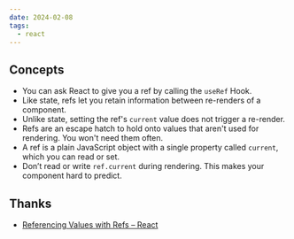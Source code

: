 ```yaml
---
date: 2024-02-08
tags:
  - react
---
```


## Concepts

- You can ask React to give you a ref by calling the `useRef` Hook.
- Like state, refs let you retain information between re-renders of a 
  component.
- Unlike state, setting the ref's `current` value does not trigger a re-render.
- Refs are an escape hatch to hold onto values that aren't used for rendering. You won't need them often.
- A ref is a plain JavaScript object with a single property called `current`, which you can read or set.
- Don’t read or write `ref.current` during rendering. This makes your component hard to predict.


## Thanks

- [Referencing Values with Refs – React](https://react.dev/learn/referencing-values-with-refs#best-practices-for-refs)
